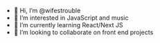 - 👋 Hi, I’m @wifestrouble
- 👀 I’m interested in JavaScript and music
- 🌱 I’m currently learning React/Next JS
- 💞️ I’m looking to collaborate on front end projects

<!---
wifestrouble/wifestrouble is a ✨ special ✨ repository because its `README.md` (this file) appears on your GitHub profile.
You can click the Preview link to take a look at your changes.
--->
